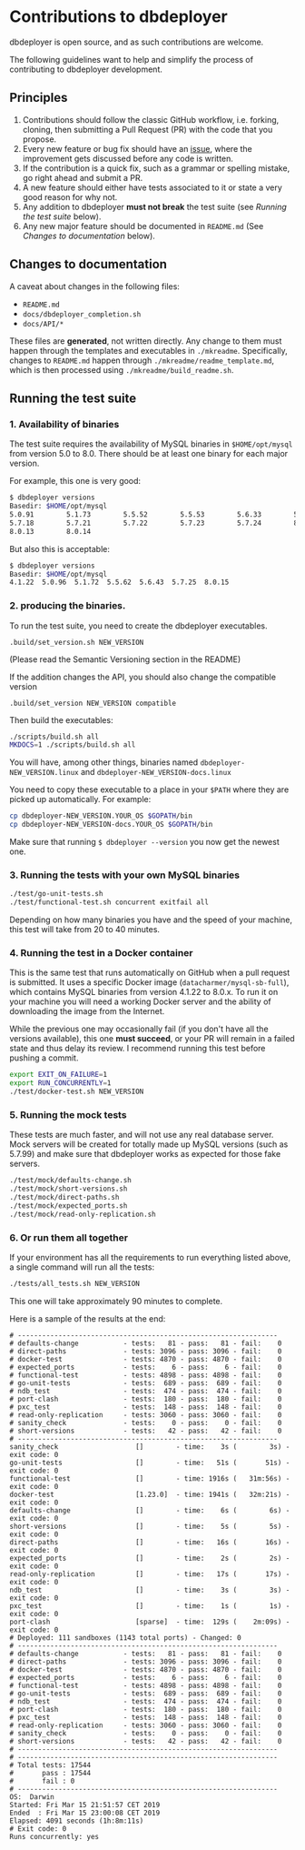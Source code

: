 # Contributions to dbdeployer

dbdeployer is open source, and as such contributions are welcome.

The following guidelines want to help and simplify the process of contributing to dbdeployer development.

## Principles

1. Contributions should follow the classic GitHub workflow, i.e. forking, cloning, then submitting a Pull Request (PR) 
with the code that you propose.
2. Every new feature or bug fix should have an [issue](https://github.com/datacharmer/dbdeployer/issues), where the 
improvement gets discussed before any code is written.
3. If the contribution is a quick fix, such as a grammar or spelling mistake, go right ahead and submit a PR.
4. A new feature should either have tests associated to it or state a very good reason for why not.
5. Any addition to dbdeployer **must not break** the test suite (see *Running the test suite* below).
6. Any new major feature should be documented in `README.md` (See *Changes to documentation* below).

## Changes to documentation

A caveat about changes in the following files:

* `README.md`
* `docs/dbdeployer_completion.sh`
* `docs/API/*`

These files are **generated**, not written directly. Any change to them must happen through the templates and executables 
in `./mkreadme`. Specifically, changes to `README.md` happen through `./mkreadme/readme_template.md`, which is then
processed using `./mkreadme/build_readme.sh`. 


## Running the test suite


### 1. Availability of binaries

The test suite requires the availability of MySQL binaries in `$HOME/opt/mysql` from version 5.0 to 8.0. There should be 
at least one binary for each major version.

For example, this one is very good:

```bash
$ dbdeployer versions
Basedir: $HOME/opt/mysql
5.0.91        5.1.73        5.5.52        5.5.53        5.6.33        5.6.41
5.7.18        5.7.21        5.7.22        5.7.23        5.7.24        8.0.11
8.0.13        8.0.14
```

But also this is acceptable:

```bash
$ dbdeployer versions
Basedir: $HOME/opt/mysql
4.1.22  5.0.96  5.1.72  5.5.62  5.6.43  5.7.25  8.0.15
```

### 2. producing the binaries.

To run the test suite, you need to create the dbdeployer executables.

`.build/set_version.sh NEW_VERSION`

(Please read the Semantic Versioning section in the README)

If the addition changes the API, you should also change the compatible version

`.build/set_version NEW_VERSION compatible`

Then build the  executables:

```bash
./scripts/build.sh all
MKDOCS=1 ./scripts/build.sh all
```

You will have, among other things, binaries named `dbdeployer-NEW_VERSION.linux` and `dbdeployer-NEW_VERSION-docs.linux`

You need to copy these executable to a place in your `$PATH` where they are picked up automatically. For example:

```bash
cp dbdeployer-NEW_VERSION.YOUR_OS $GOPATH/bin
cp dbdeployer-NEW_VERSION-docs.YOUR_OS $GOPATH/bin
```

Make sure that running `$ dbdeployer --version` you now get the newest one.


### 3. Running the tests with your own MySQL binaries

```bash
./test/go-unit-tests.sh
./test/functional-test.sh concurrent exitfail all
```

Depending on how many binaries you have and the speed of your machine, this test will take from 20 to 40 minutes.


### 4. Running the test in a Docker container

This is the same test that runs automatically on GitHub when a pull request is submitted. It uses a specific Docker
image (`datacharmer/mysql-sb-full`), which contains MySQL binaries from version 4.1.22 to 8.0.x. To run it on your
machine you will need a working Docker server and the ability of downloading the image from the Internet.

While the previous one may occasionally fail (if you don't have all the versions available), this one **must succeed**, 
or your PR will remain in a failed state and thus delay its review. I recommend running this test before pushing a commit.

```bash
export EXIT_ON_FAILURE=1
export RUN_CONCURRENTLY=1
./test/docker-test.sh NEW_VERSION
```

### 5. Running the mock tests

These tests are much faster, and will not use any real database server. Mock servers will be created for totally
made up MySQL versions (such as 5.7.99) and make sure that dbdeployer works as expected for those fake servers.

```bash
./test/mock/defaults-change.sh
./test/mock/short-versions.sh
./test/mock/direct-paths.sh
./test/mock/expected_ports.sh
./test/mock/read-only-replication.sh
```


### 6. Or run them all together

If your environment has all the requirements to run everything listed above, a single command will run all the tests:

```bash
./tests/all_tests.sh NEW_VERSION
```

This one will take approximately 90 minutes to complete.

Here is a sample of the results at the end:

```
# ----------------------------------------------------------------
# defaults-change           - tests:   81 - pass:   81 - fail:    0
# direct-paths              - tests: 3096 - pass: 3096 - fail:    0
# docker-test               - tests: 4870 - pass: 4870 - fail:    0
# expected_ports            - tests:    6 - pass:    6 - fail:    0
# functional-test           - tests: 4898 - pass: 4898 - fail:    0
# go-unit-tests             - tests:  689 - pass:  689 - fail:    0
# ndb_test                  - tests:  474 - pass:  474 - fail:    0
# port-clash                - tests:  180 - pass:  180 - fail:    0
# pxc_test                  - tests:  148 - pass:  148 - fail:    0
# read-only-replication     - tests: 3060 - pass: 3060 - fail:    0
# sanity_check              - tests:    0 - pass:    0 - fail:    0
# short-versions            - tests:   42 - pass:   42 - fail:    0
# ----------------------------------------------------------------
sanity_check                   []        - time:    3s (        3s) - exit code: 0
go-unit-tests                  []        - time:   51s (       51s) - exit code: 0
functional-test                []        - time: 1916s (   31m:56s) - exit code: 0
docker-test                    [1.23.0]  - time: 1941s (   32m:21s) - exit code: 0
defaults-change                []        - time:    6s (        6s) - exit code: 0
short-versions                 []        - time:    5s (        5s) - exit code: 0
direct-paths                   []        - time:   16s (       16s) - exit code: 0
expected_ports                 []        - time:    2s (        2s) - exit code: 0
read-only-replication          []        - time:   17s (       17s) - exit code: 0
ndb_test                       []        - time:    3s (        3s) - exit code: 0
pxc_test                       []        - time:    1s (        1s) - exit code: 0
port-clash                     [sparse]  - time:  129s (    2m:09s) - exit code: 0
# Deployed: 111 sandboxes (1143 total ports) - Changed: 0
# ----------------------------------------------------------------
# defaults-change           - tests:   81 - pass:   81 - fail:    0
# direct-paths              - tests: 3096 - pass: 3096 - fail:    0
# docker-test               - tests: 4870 - pass: 4870 - fail:    0
# expected_ports            - tests:    6 - pass:    6 - fail:    0
# functional-test           - tests: 4898 - pass: 4898 - fail:    0
# go-unit-tests             - tests:  689 - pass:  689 - fail:    0
# ndb_test                  - tests:  474 - pass:  474 - fail:    0
# port-clash                - tests:  180 - pass:  180 - fail:    0
# pxc_test                  - tests:  148 - pass:  148 - fail:    0
# read-only-replication     - tests: 3060 - pass: 3060 - fail:    0
# sanity_check              - tests:    0 - pass:    0 - fail:    0
# short-versions            - tests:   42 - pass:   42 - fail:    0
# ----------------------------------------------------------------
# ----------------------------------------------------------------
# Total tests: 17544
#       pass : 17544
#       fail : 0
# ----------------------------------------------------------------
OS:  Darwin
Started: Fri Mar 15 21:51:57 CET 2019
Ended  : Fri Mar 15 23:00:08 CET 2019
Elapsed: 4091 seconds (1h:8m:11s)
# Exit code: 0
Runs concurrently: yes
```

